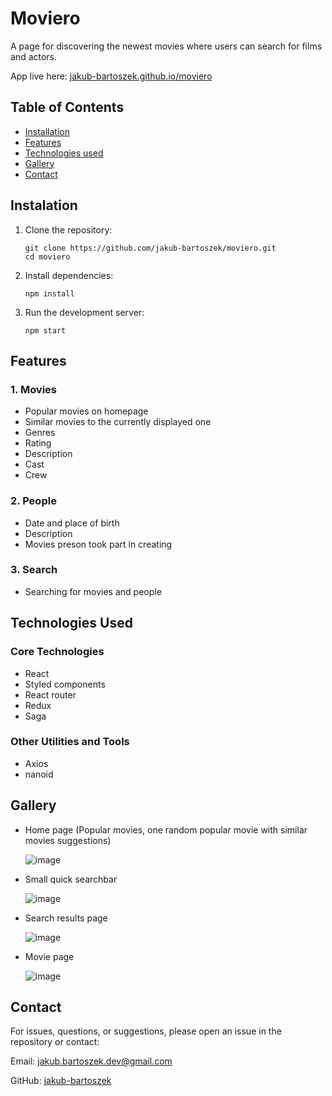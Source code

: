 # Moviero

A page for discovering the newest movies where users can search for films and actors.

App live here: [jakub-bartoszek.github.io/moviero](https://jakub-bartoszek.github.io/moviero)

## Table of Contents

- [Installation](#instalation)
- [Features](#features)
- [Technologies used](#technologies-used)
- [Gallery](#gallery)
- [Contact](#contact)

## Instalation

1. Clone the repository:

   ```
   git clone https://github.com/jakub-bartoszek/moviero.git
   cd moviero
   ```

2. Install dependencies:
   ```
   npm install
   ```
3. Run the development server:
   ```
   npm start
   ```

## Features

### 1. Movies

- Popular movies on homepage
- Similar movies to the currently displayed one
- Genres
- Rating
- Description
- Cast
- Crew

### 2. People

- Date and place of birth
- Description
- Movies preson took part in creating

### 3. Search

- Searching for movies and people

## Technologies Used

### Core Technologies

- React
- Styled components
- React router
- Redux
- Saga

### Other Utilities and Tools

- Axios
- nanoid

## Gallery

- Home page (Popular movies, one random popular movie with similar movies suggestions)

  ![image](https://github.com/jakub-bartoszek/moviero/assets/113419864/98c2d404-8a00-4a2d-bb45-ebebad091500)

- Small quick searchbar

  ![image](https://github.com/jakub-bartoszek/moviero/assets/113419864/9c22d96b-a1cc-47f0-a4ca-2291ebfa21bf)

- Search results page

  ![image](https://github.com/jakub-bartoszek/moviero/assets/113419864/e3260e54-3bb3-4d55-a46f-9ec0f92001ad)

- Movie page

  ![image](https://github.com/jakub-bartoszek/moviero/assets/113419864/bbb5f24e-44a9-4cd2-b2e1-0eed6907d842)

## Contact

For issues, questions, or suggestions, please open an issue in the repository or contact:

Email: jakub.bartoszek.dev@gmail.com

GitHub: [jakub-bartoszek](https://github.com/jakub-bartoszek)
